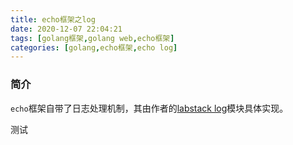 ```yaml
---
title: echo框架之log
date: 2020-12-07 22:04:21
tags: [golang框架,golang web,echo框架]
categories: [golang,echo框架,echo log]
---
```


### 简介
`echo`框架自带了日志处理机制，其由作者的[labstack log](https://github.com/labstack/gommon)模块具体实现。

测试
